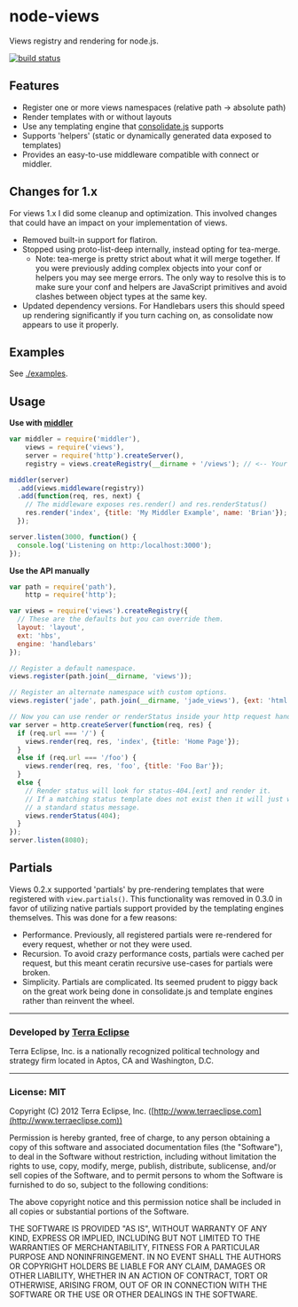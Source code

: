 node-views
==========

Views registry and rendering for node.js.

[![build status](https://secure.travis-ci.org/cpsubrian/node-views.png)](http://travis-ci.org/cpsubrian/node-views)

Features
--------
- Register one or more views namespaces (relative path -> absolute path)
- Render templates with or without layouts
- Use any templating engine that [consolidate.js](https://github.com/visionmedia/consolidate.js) supports
- Supports 'helpers' (static or dynamically generated data exposed to templates)
- Provides an easy-to-use middleware compatible with connect or middler.

Changes for 1.x
---------------

For views 1.x I did some cleanup and optimization. This involved changes that could
have an impact on your implementation of views.

- Removed built-in support for flatiron.
- Stopped using proto-list-deep internally, instead opting for tea-merge.
    - Note: tea-merge is pretty strict about what it will merge together. If
            you were previously adding complex objects into your conf or helpers
            you may see merge errors. The only way to resolve this is to make
            sure your conf and helpers are JavaScript primitives and avoid
            clashes between object types at the same key.
- Updated dependency versions. For Handlebars users this should speed up rendering
  significantly if you turn caching on, as consolidate now appears to use it
  properly.

Examples
--------
See [./examples](https://github.com/cpsubrian/node-views/tree/master/examples).

Usage
-----
**Use with [middler](http://github.com/carlos8f/node-middler)**

```js
var middler = require('middler'),
    views = require('views'),
    server = require('http').createServer(),
    registry = views.createRegistry(__dirname + '/views'); // <-- Your views directory

middler(server)
  .add(views.middleware(registry))
  .add(function(req, res, next) {
    // The middleware exposes res.render() and res.renderStatus()
    res.render('index', {title: 'My Middler Example', name: 'Brian'});
  });

server.listen(3000, function() {
  console.log('Listening on http:/localhost:3000');
});
```

**Use the API manually**

```js
var path = require('path'),
    http = require('http');

var views = require('views').createRegistry({
  // These are the defaults but you can override them.
  layout: 'layout',
  ext: 'hbs',
  engine: 'handlebars'
});

// Register a default namespace.
views.register(path.join(__dirname, 'views'));

// Register an alternate namespace with custom options.
views.register('jade', path.join(__dirname, 'jade_views'), {ext: 'html', engine: 'jade'});

// Now you can use render or renderStatus inside your http request handlers.
var server = http.createServer(function(req, res) {
  if (req.url === '/') {
    views.render(req, res, 'index', {title: 'Home Page'});
  }
  else if (req.url === '/foo') {
    views.render(req, res, 'foo', {title: 'Foo Bar'});
  }
  else {
    // Render status will look for status-404.[ext] and render it.
    // If a matching status template does not exist then it will just write
    // a standard status message.
    views.renderStatus(404);
  }
});
server.listen(8080);
```

Partials
--------

Views 0.2.x supported 'partials' by pre-rendering templates that were
registered with `view.partials()`.  This functionality was removed in
0.3.0 in favor of utilizing native partials support provided by the
templating engines themselves. This was done for a few reasons:

- Performance. Previously, all registered partials were re-rendered for every
request, whether or not they were used.
- Recursion. To avoid crazy performance costs, partials were cached per
request, but this meant ceratin recursive use-cases for partials were
broken.
- Simplicity. Partials are complicated. Its seemed prudent to piggy back on the
great work being done in consolidate.js and template engines rather than
reinvent the wheel.

- - -

### Developed by [Terra Eclipse](http://www.terraeclipse.com)
Terra Eclipse, Inc. is a nationally recognized political technology and
strategy firm located in Aptos, CA and Washington, D.C.

- - -

### License: MIT
Copyright (C) 2012 Terra Eclipse, Inc. ([http://www.terraeclipse.com](http://www.terraeclipse.com))

Permission is hereby granted, free of charge, to any person obtaining a copy
of this software and associated documentation files (the "Software"), to deal
in the Software without restriction, including without limitation the rights
to use, copy, modify, merge, publish, distribute, sublicense, and/or sell
copies of the Software, and to permit persons to whom the Software is furnished
to do so, subject to the following conditions:

The above copyright notice and this permission notice shall be included in
all copies or substantial portions of the Software.

THE SOFTWARE IS PROVIDED "AS IS", WITHOUT WARRANTY OF ANY KIND, EXPRESS OR
IMPLIED, INCLUDING BUT NOT LIMITED TO THE WARRANTIES OF MERCHANTABILITY,
FITNESS FOR A PARTICULAR PURPOSE AND NONINFRINGEMENT. IN NO EVENT SHALL THE
AUTHORS OR COPYRIGHT HOLDERS BE LIABLE FOR ANY CLAIM, DAMAGES OR OTHER
LIABILITY, WHETHER IN AN ACTION OF CONTRACT, TORT OR OTHERWISE, ARISING FROM,
OUT OF OR IN CONNECTION WITH THE SOFTWARE OR THE USE OR OTHER DEALINGS IN THE
SOFTWARE.
